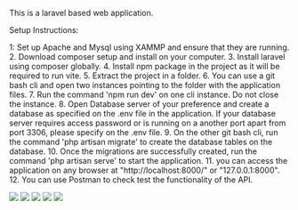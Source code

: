 This is a laravel based web application.

Setup Instructions:

1: Set up Apache and Mysql using XAMMP and ensure that they are running.
2. Download composer setup and install on your computer.
3. Install laravel using composer globally.
4. Install npm package in the project as it will be required to run vite.
5. Extract the project in a folder.
6. You can use a git bash cli and open two instances pointing to the folder with the application files.
7. Run the command 'npm run dev' on one cli instance. Do not close the instance.
8. Open Database server of your preference and create a database as specified on the .env file in the application. If your database server requires access password or is running on a another port apart from port 3306, please specify on the .env file.
9. On the other git bash cli, run the command 'php artisan migrate' to create the database tables on the database.
10. Once the migrations are successfully created, run the command 'php artisan serve' to start the application.
11. you can access the application on any browser at "http://localhost:8000/" or "127.0.0.1:8000".
12. You can use Postman to check test the functionality of the API.

 <img src="C:\Users\oscar\Pictures\vite running.PNG"/>
<img src="C:\Users\oscar\Pictures\migrations.PNG"/>
<img src="C:\Users\oscar\Pictures\LARAVEL RUN APPLICATION.PNG"/>
<img src="C:\Users\oscar\Pictures\apilaravel.PNG"/>
<img src="C:\Users\oscar\Pictures\api documents.PNG"/>
